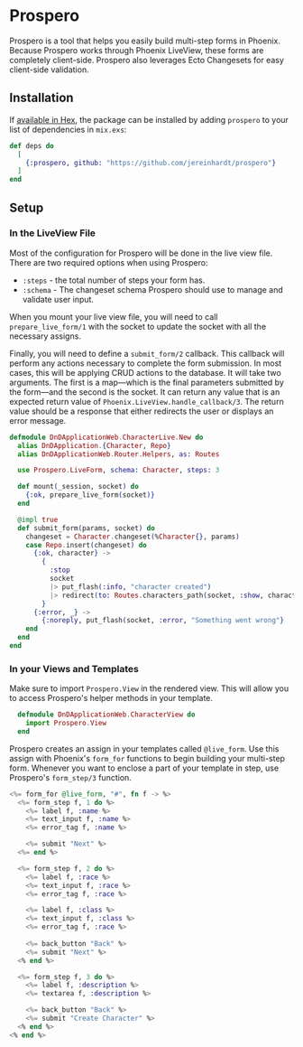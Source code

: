 # Prospero

Prospero is a tool that helps you easily build multi-step forms in Phoenix.  Because Prospero works through Phoenix LiveView, these forms are completely client-side.  Prospero also leverages Ecto Changesets for easy client-side validation.

## Installation

If [available in Hex](https://hex.pm/docs/publish), the package can be installed
by adding `prospero` to your list of dependencies in `mix.exs`:

```elixir
def deps do
  [
    {:prospero, github: "https://github.com/jereinhardt/prospero"}
  ]
end
```

## Setup

### In the LiveView File

Most of the configuration for Prospero will be done in the live view file.  There are two required options when using Prospero:
  
- `:steps` - the total number of steps your form has.
- `:schema` - The changeset schema Prospero should use to manage and validate user input.

When you mount your live view file, you will need to call `prepare_live_form/1` with the socket to update the socket with all the necessary assigns.

Finally, you will need to define a `submit_form/2` callback.  This callback will perform any actions necessary to complete the form submission.  In most cases, this will be applying CRUD actions to the database.  It will take two arguments.  The first is a map—which is the final parameters submitted by the form—and the second is the socket.  It can return any value that is an expected return value of `Phoenix.LiveView.handle_callback/3`.  The return value should be a response that either redirects the user or displays an error message.

```elixir
defmodule DnDApplicationWeb.CharacterLive.New do
  alias DnDApplication.{Character, Repo}
  alias DnDApplicationWeb.Router.Helpers, as: Routes

  use Prospero.LiveForm, schema: Character, steps: 3

  def mount(_session, socket) do
    {:ok, prepare_live_form(socket)}
  end

  @impl true
  def submit_form(params, socket) do
    changeset = Character.changeset(%Character{}, params)
    case Repo.insert(changeset) do
      {:ok, character} ->
        {
          :stop
          socket
          |> put_flash(:info, "character created")
          |> redirect(to: Routes.characters_path(socket, :show, character))
        }
      {:error, _} ->
        {:noreply, put_flash(socket, :error, "Something went wrong"}
    end
  end
end
```

### In your Views and Templates

Make sure to import `Prospero.View` in the rendered view.  This will allow you to access Prospero's helper methods in your template.

```elixir
  defmodule DnDApplicationWeb.CharacterView do
    import Prospero.View
  end
```

Prospero creates an assign in your templates called `@live_form`.  Use this assign with Phoenix's `form_for` functions to begin building your multi-step form.  Whenever you want to enclose a part of your template in step, use Prospero's `form_step/3` function.

```eex
<%= form_for @live_form, "#", fn f -> %>
  <%= form_step f, 1 do %>
    <%= label f, :name %>
    <%= text_input f, :name %>
    <%= error_tag f, :name %>

    <%= submit "Next" %>
  <%= end %>

  <%= form_step f, 2 do %>
    <%= label f, :race %>
    <%= text_input f, :race %>
    <%= error_tag f, :race %>

    <%= label f, :class %>
    <%= text_input f, :class %>
    <%= error_tag f, :race %>
  
    <%= back_button "Back" %>
    <%= submit "Next" %>
  <% end %>

  <%= form_step f, 3 do %>
    <%= label f, :description %>
    <%= textarea f, :description %>

    <%= back_button "Back" %>
    <%= submit "Create Character" %>
  <% end %>
<% end %>
```